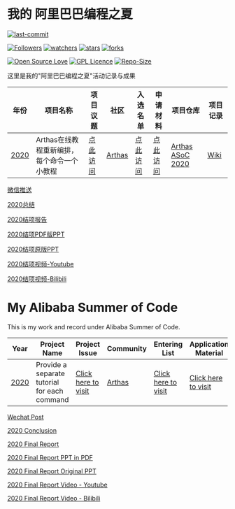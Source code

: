 # 我的 阿里巴巴编程之夏

[![last-commit](https://img.shields.io/github/last-commit/HollowMan6/My-Alibaba-Summer-of-Code)](../../graphs/commit-activity)

[![Followers](https://img.shields.io/github/followers/HollowMan6?style=social)](https://github.com/HollowMan6?tab=followers)
[![watchers](https://img.shields.io/github/watchers/HollowMan6/My-Alibaba-Summer-of-Code?style=social)](../../watchers)
[![stars](https://img.shields.io/github/stars/HollowMan6/My-Alibaba-Summer-of-Code?style=social)](../../stargazers)
[![forks](https://img.shields.io/github/forks/HollowMan6/My-Alibaba-Summer-of-Code?style=social)](../../network/members)

[![Open Source Love](https://img.shields.io/badge/-%E2%9D%A4%20Open%20Source-Green?style=flat-square&logo=Github&logoColor=white&link=https://hollowman6.github.io/fund.html)](https://hollowman6.github.io/fund.html)
[![GPL Licence](https://img.shields.io/badge/license-GPL-blue)](https://opensource.org/licenses/GPL-3.0/)
[![Repo-Size](https://img.shields.io/github/repo-size/HollowMan6/My-Alibaba-Summer-of-Code.svg)](../../archive/master.zip)

这里是我的"阿里巴巴编程之夏"活动记录与成果

|  年份   |  项目名称  |  项目议题  | 社区 |  入选名单  |  申请材料  |  项目仓库  | 项目记录 |
|  ----  | ----  |  ----  | ----  | ----  | ----  | ----  |  ----  |
| [2020](https://developer.aliyun.com/topic/summerofcode2020)  | Arthas在线教程重新编排，每个命令一个小教程 | [点此访问](https://github.com/alibaba/arthas/issues/847)  |[Arthas](https://github.com/alibaba/arthas/issues/1198)|[点此访问](https://developer.aliyun.com/article/767007?spm=a2c6h.14553213.J_1935739830.1.156922c1aWm0q8&groupCode=opensource) | [点此访问](2020-Arthas/Alibaba%20Summer%20of%20Code%202020%20Proposal.pdf) |[Arthas ASoC 2020](https://github.com/HollowMan6/Arthas-ASoC-2020)|[Wiki](https://github.com/HollowMan6/Arthas-ASoC-2020/wiki) |

[微信推送](https://mp.weixin.qq.com/s/pMSYqXe-av6qflLirotBRA)

[2020总结](2020-Arthas/Conclusion-Chinese.md)

[2020结项报告](2020-Arthas/阿里巴巴编程之夏2020%20-%20Arthas结项报告.md)

[2020结项PDF版PPT](2020-Arthas/阿里巴巴编程之夏2020%20-%20Arthas结项报告.pdf)

[2020结项原版PPT](2020-Arthas/阿里巴巴编程之夏2020%20-%20Arthas结项报告.pptx)

[2020结项视频-Youtube](https://www.youtube.com/watch?v=hNbjZQopfCo&t=28s)

[2020结项视频-Bilibili](https://www.bilibili.com/video/BV1ih41197m3/)

# My Alibaba Summer of Code
This is my work and record under Alibaba Summer of Code.

|  Year   |  Project Name   | Project Issue  | Community |  Entering List  |  Application Material  | Project Repository  |  Project Log |
|  ----  | ----  |  ----  | ----  | ----  | ----  | ----  |  ----  | 
| [2020](https://www.alibabacloud.com/campaign/summerofcode2020)  | Provide a separate tutorial for each command | [Click here to visit](https://github.com/alibaba/arthas/issues/847)  |[Arthas](https://github.com/alibaba/arthas/issues/1198)|[Click here to visit](https://developer.aliyun.com/article/767007?spm=a2c6h.14553213.J_1935739830.1.156922c1aWm0q8&groupCode=opensource) | [Click here to visit](2020-Arthas/Alibaba%20Summer%20of%20Code%202020%20Proposal.pdf) |[Arthas ASoC 2020](https://github.com/HollowMan6/Arthas-ASoC-2020)| [Wiki](https://github.com/HollowMan6/Arthas-ASoC-2020/wiki) |

[Wechat Post](https://mp.weixin.qq.com/s/pMSYqXe-av6qflLirotBRA)

[2020 Conclusion](2020-Arthas/Conclusion-English.md)

[2020 Final Report](2020-Arthas/Alibaba%20Summer%20of%20Code%202020%20-%20Arthas%20Final%20Report.md)

[2020 Final Report PPT in PDF](2020-Arthas/Alibaba%20Summer%20of%20Code%202020%20-%20Arthas%20Final%20Report.pdf)

[2020 Final Report Original PPT](2020-Arthas/Alibaba%20Summer%20of%20Code%202020%20-%20Arthas%20Final%20Report.pptx)

[2020 Final Report Video - Youtube](https://www.youtube.com/watch?v=kMy_NnYrc1A&t=17s)

[2020 Final Report Video - Bilibili](https://www.bilibili.com/video/BV1nT4y1L7gA/)
